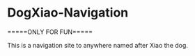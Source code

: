 # DogXiao-Navigation
=====ONLY FOR FUN=====

This is a navigation site to anywhere named after Xiao the dog.
